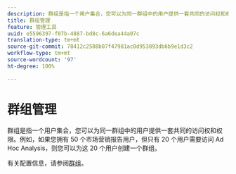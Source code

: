 ```yaml
---
description: 群组是指一个用户集合，您可以为同一群组中的用户提供一套共同的访问权和权限。例如，如果您拥有 50 个市场营销报告用户，但只有 20 个用户需要访问 Ad Hoc Analysis，则您可以为这 20 个用户创建一个群组。
title: 群组管理
feature: 管理工具
uuid: e5596397-f07b-4887-bd8c-6a6dea44a07c
translation-type: tm+mt
source-git-commit: 78412c2588b07f47981ac0d953893db6b9e1d3c2
workflow-type: tm+mt
source-wordcount: '97'
ht-degree: 100%

---
```



# 群组管理

群组是指一个用户集合，您可以为同一群组中的用户提供一套共同的访问权和权限。例如，如果您拥有 50 个市场营销报告用户，但只有 20 个用户需要访问 Ad Hoc Analysis，则您可以为这 20 个用户创建一个群组。

有关配置信息，请参阅[群组](/help/admin/user-management2/c-user-groups/groups.md)。
